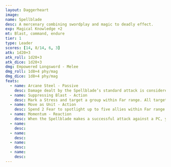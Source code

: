 ```yaml
---
layout: Daggerheart
image:
name: Spellblade
desc: A mercenary combining swordplay and magic to deadly effect.
exp: Magical Knowledge +2
mt: Blast, command, endure
tier: 1
type: Leader
scores: [14, 8/14, 6, 3]
atk: 1d20+3
atk_roll: 1d20+3
atk_dice: 1d20+3
dmg: Empowered Longsword - Melee
dmg_roll: 1d8+4 phy/mag
dmg_dice: 1d8+4 phy/mag
feats:
  - name: Arcane Steel - Passive
    desc: Damage dealt by the Spellblade’s standard attack is considered both physical and magic.
  - name: Suppressing Blast - Action
    desc: Mark a Stress and target a group within Far range. All targets must succeed on an Agility Reaction Roll or take 1d8+2 magic damage. You gain a Fear for each target who marked HP from this attack.
  - name: Move as Unit - Action
    desc: Spend 2 Fear to spotlight up to five allies within Far range.
  - name: Momentum - Reaction
    desc: When the Spellblade makes a successful attack against a PC, you gain a Fear.
  - name: 
    desc: 
  - name: 
    desc: 
  - name: 
    desc: 
  - name: 
    desc: 
---
```

